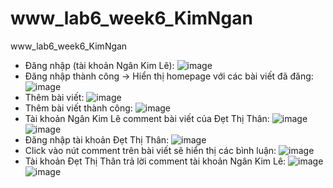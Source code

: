 # www_lab6_week6_KimNgan
www_lab6_week6_KimNgan
- Đăng nhập (tài khoản Ngân Kim Lê): ![image](https://github.com/iamngo/www_lab6_week6_KimNgan/assets/88821216/c843982e-461c-4e44-a224-fd1cd0daffdf)
- Đăng nhập thành công -> Hiển thị homepage với các bài viết đã đăng: ![image](https://github.com/iamngo/www_lab6_week6_KimNgan/assets/88821216/d121fc73-0b1b-4a02-93e1-feab57b53471)
- Thêm bài viết: ![image](https://github.com/iamngo/www_lab6_week6_KimNgan/assets/88821216/27f5bff5-d8f0-4ea7-8116-25b1c4ee2753)
- Thêm bài viết thành công: ![image](https://github.com/iamngo/www_lab6_week6_KimNgan/assets/88821216/4586871d-1d05-419e-90f0-3ed1582b1e53)
- Tài khoản Ngân Kim Lê comment bài viết của Đẹt Thị Thân: ![image](https://github.com/iamngo/www_lab6_week6_KimNgan/assets/88821216/26edd14a-6f2b-432a-8904-bc57b341cbe8) ![image](https://github.com/iamngo/www_lab6_week6_KimNgan/assets/88821216/05439e5b-496e-439b-a5bc-9cefe6e8be56)
- Đăng nhập tài khoản Đẹt Thị Thân: ![image](https://github.com/iamngo/www_lab6_week6_KimNgan/assets/88821216/0ae1fe77-4cd5-4301-be79-720f0347be00)
- Click vào nút comment trên bài viết sẽ hiển thị các bình luận: ![image](https://github.com/iamngo/www_lab6_week6_KimNgan/assets/88821216/a3921775-4de7-44bf-9084-96b79f3cafe7)
- Tài khoản Đẹt Thị Thân trả lời comment tài khoản Ngân Kim Lê: ![image](https://github.com/iamngo/www_lab6_week6_KimNgan/assets/88821216/f116ce29-f4d0-4e66-9ed9-0150e2dc0e76) ![image](https://github.com/iamngo/www_lab6_week6_KimNgan/assets/88821216/2763a4a4-25ea-4550-a09c-d8d1e8475d30)






